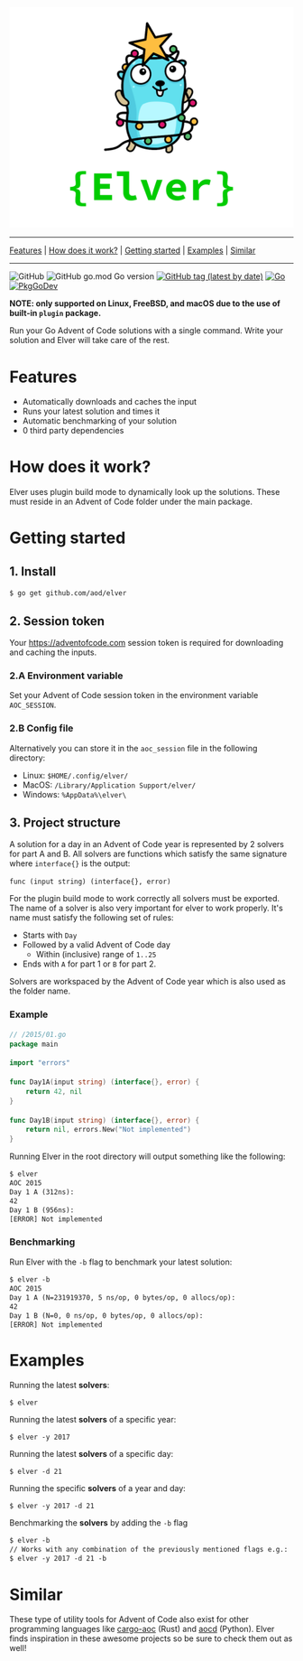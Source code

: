 ![](./_assets/elver.png)

---

[Features](#features)
| [How does it work?](#how-does-it-work)
| [Getting started](#getting-started)
| [Examples](#examples)
| [Similar](#similar)

---

![GitHub](https://img.shields.io/github/license/aod/elver)
![GitHub go.mod Go version](https://img.shields.io/github/go-mod/go-version/aod/elver)
[![GitHub tag (latest by date)](https://img.shields.io/github/v/tag/aod/elver)](https://github.com/aod/elver/releases)
[![Go](https://github.com/aod/elver/workflows/Go/badge.svg)](https://github.com/aod/elver/actions?query=workflow%3AGo)
[![PkgGoDev](https://pkg.go.dev/badge/github.com/aod/elver)](https://pkg.go.dev/github.com/aod/elver?tab=overview)

**NOTE: only supported on Linux, FreeBSD, and macOS due to the use of built-in `plugin` package.**

Run your Go Advent of Code solutions with a single command.
Write your solution and Elver will take care of the rest.

# Features

- Automatically downloads and caches the input
- Runs your latest solution and times it
- Automatic benchmarking of your solution
- 0 third party dependencies

# How does it work?

Elver uses plugin build mode to dynamically look up the solutions.
These must reside in an Advent of Code folder under the main package.

# Getting started

## 1. Install

```console
$ go get github.com/aod/elver
```

## 2. Session token

Your https://adventofcode.com session token is required for downloading and caching the inputs.

### 2.A Environment variable

Set your Advent of Code session token in the environment variable `AOC_SESSION`.

### 2.B Config file

Alternatively you can store it in the `aoc_session` file in the
following directory:

- Linux: `$HOME/.config/elver/`
- MacOS: `/Library/Application Support/elver/`
- Windows: `%AppData%\elver\`

## 3. Project structure

A solution for a day in an Advent of Code year is represented by 2 solvers for part A and B.
All solvers are functions which satisfy the same signature where `interface{}` is the output:

`func (input string) (interface{}, error)`

For the plugin build mode to work correctly all solvers must be exported.
The name of a solver is also very important for elver to work properly.
It's name must satisfy the following set of rules:

- Starts with `Day`
- Followed by a valid Advent of Code day
    - Within (inclusive) range of `1..25`
- Ends with `A` for part 1 or `B` for part 2.

Solvers are workspaced by the Advent of Code year which is also used as the folder name.

### Example

```go
// /2015/01.go
package main

import "errors"

func Day1A(input string) (interface{}, error) {
    return 42, nil
}

func Day1B(input string) (interface{}, error) {
    return nil, errors.New("Not implemented")
}
```

Running Elver in the root directory will output something like the following:

```console
$ elver
AOC 2015
Day 1 A (312ns):
42
Day 1 B (956ns):
[ERROR] Not implemented
```

### Benchmarking

Run Elver with the `-b` flag to benchmark your latest solution:

```console
$ elver -b
AOC 2015
Day 1 A (N=231919370, 5 ns/op, 0 bytes/op, 0 allocs/op):
42
Day 1 B (N=0, 0 ns/op, 0 bytes/op, 0 allocs/op):
[ERROR] Not implemented
```

# Examples

Running the latest **solvers**:

```console
$ elver
```

Running the latest **solvers** of a specific year:

```console
$ elver -y 2017
```

Running the latest **solvers** of a specific day:

```console
$ elver -d 21
```

Running the specific **solvers** of a year and day:

```console
$ elver -y 2017 -d 21
```

Benchmarking the **solvers** by adding the `-b` flag

```console
$ elver -b
// Works with any combination of the previously mentioned flags e.g.:
$ elver -y 2017 -d 21 -b
```

# Similar

These type of utility tools for Advent of Code also exist for other programming languages like
[cargo-aoc](https://github.com/gobanos/cargo-aoc)
(Rust)
and
[aocd](https://github.com/wimglenn/advent-of-code-data)
(Python).
Elver finds inspiration in these awesome projects so be sure to check them out as well!
